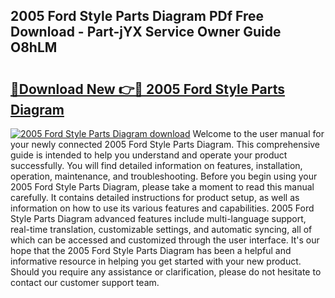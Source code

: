 ## 2005 Ford Style Parts Diagram PDf Free Download - Part-jYX Service Owner Guide O8hLM

# <h2><a href="http://dfmjwba.blite.top/?on=2005+Ford+Style+Parts+Diagram">🔗Download New 👉🔴 2005 Ford Style Parts Diagram</a></h2>

[![2005 Ford Style Parts Diagram download](https://i.imgur.com/lujVjoI.png)](http://dfmjwba.blite.top/?on=2005+Ford+Style+Parts+Diagram)
Welcome to the user manual for your newly connected 2005 Ford Style Parts Diagram. This comprehensive guide is intended to help you understand and operate your product successfully. You will find detailed information on features, installation, operation, maintenance, and troubleshooting. Before you begin using your 2005 Ford Style Parts Diagram, please take a moment to read this manual carefully. It contains detailed instructions for product setup, as well as information on how to use its various features and capabilities. 2005 Ford Style Parts Diagram advanced features include multi-language support, real-time translation, customizable settings, and automatic syncing, all of which can be accessed and customized through the user interface. It's our hope that the 2005 Ford Style Parts Diagram has been a helpful and informative resource in helping you get started with your new product. Should you require any assistance or clarification, please do not hesitate to contact our customer support team.
